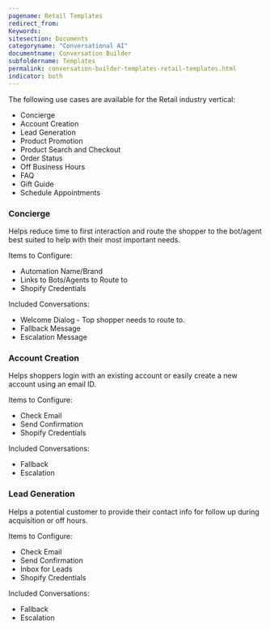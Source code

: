 ```yaml
---
pagename: Retail Templates
redirect_from:
Keywords:
sitesection: Documents
categoryname: "Conversational AI"
documentname: Conversation Builder
subfoldername: Templates
permalink: conversation-builder-templates-retail-templates.html
indicator: both
---
```


The following use cases are available for the Retail industry vertical:

- Concierge
- Account Creation
- Lead Generation
- Product Promotion
- Product Search and Checkout
- Order Status
- Off Business Hours
- FAQ
- Gift Guide
- Schedule Appointments

### Concierge

Helps reduce time to first interaction and route the shopper to the bot/agent best suited to help with their most important needs.

Items to Configure:

- Automation Name/Brand
- Links to Bots/Agents to Route to
- Shopify Credentials

Included Conversations:

- Welcome Dialog - Top shopper needs to route to.
- Fallback Message
- Escalation Message

### Account Creation

Helps shoppers login with an existing account or easily create a new account using an email ID.

Items to Configure:

- Check Email
- Send Confirmation
- Shopify Credentials

Included Conversations:

- Fallback
- Escalation

### Lead Generation

Helps a potential customer to provide their contact info for follow up during acquisition or off hours.

Items to Configure:

- Check Email
- Send Confirmation
- Inbox for Leads
- Shopify Credentials

Included Conversations:

- Fallback
- Escalation
